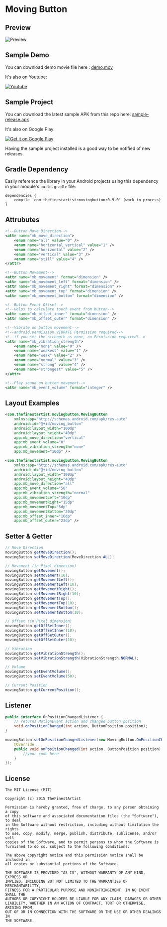 # Moving Button

## Preview

![Preview](https://github.com/thefinestartist/movingbutton/blob/master/etc/preview.gif)

## Sample Demo

You can download demo movie file here : [demo.mov](https://github.com/thefinestartist/movingbutton/raw/master/etc/demo.mov)

It's also on Youtube:

<a href="http://www.youtube.com/watch?v=myheMkavjzk">
  <img alt="Youtube"
       src="https://github.com/thefinestartist/movingbutton/blob/master/etc/youtube.png" />
</a>

## Sample Project

You can download the latest sample APK from this repo here: [sample-release.apk](https://github.com/thefinestartist/movingbutton/raw/master/sample/sample-release.apk)

It's also on Google Play:

<a href="https://play.google.com/store/apps/details?id=com.thefinestartist.movingbutton.sample">
  <img alt="Get it on Google Play"
       src="https://developer.android.com/images/brand/en_generic_rgb_wo_60.png" />
</a>

Having the sample project installed is a good way to be notified of new releases.

## Gradle Dependency

Easily reference the library in your Android projects using this dependency in your module's `build.gradle` file:

```Gradle
dependencies {
    compile 'com.thefinestartist:movingbutton:0.9.0' (work in process)
}
```

## Attrubutes

```xml
<!--Button Move Direction-->
<attr name="mb_move_direction">
    <enum name="all" value="0" />
    <enum name="horizontal_vertical" value="1" />
    <enum name="horizontal" value="2" />
    <enum name="vertical" value="3" />
    <enum name="still" value="4" />
</attr>

<!--Button Movement-->
<attr name="mb_movement" format="dimension" />
<attr name="mb_movement_left" format="dimension" />
<attr name="mb_movement_right" format="dimension" />
<attr name="mb_movement_top" format="dimension" />
<attr name="mb_movement_bottom" format="dimension" />

<!--Button Event Offset-->
<!--Helps to calculate touch event from button-->
<attr name="mb_offset_inner" format="dimension" />
<attr name="mb_offset_outer" format="dimension" />

<!--Vibrate on button movement-->
<!--android.permission.VIBRATE Permission required-->
<!--if you set the strength as none, no Permission required!-->
<attr name="mb_vibration_strength">
    <enum name="none" value="0" />
    <enum name="weakest" value="1" />
    <enum name="weak" value="2" />
    <enum name="normal" value="3" />
    <enum name="strong" value="4" />
    <enum name="strongest" value="5" />
</attr>

<!--Play sound on button movement-->
<attr name="mb_event_volume" format="integer" />
```

## Layout Examples

```xml
<com.thefinestartist.movingbutton.MovingButton
    xmlns:app="http://schemas.android.com/apk/res-auto"
    android:id="@+id/moving_button"
    android:layout_width="100dp"
    android:layout_height="40dp"
    app:mb_move_direction="vertical"
    app:mb_event_volume="0"
    app:mb_vibration_strength="none"
    app:mb_movement="10dp" />

<com.thefinestartist.movingbutton.MovingButton
    xmlns:app="http://schemas.android.com/apk/res-auto"
    android:id="@+id/moving_button"
    android:layout_width="100dp"
    android:layout_height="40dp"
    app:mb_move_direction="all"
    app:mb_event_volume="50"
    app:mb_vibration_strength="normal"
    app:mb_movementLeft="10dp"
    app:mb_movementRight="15dp"
    app:mb_movementTop="5dp"
    app:mb_movementBottom="20dp"
    app:mb_offset_inner="16dp"
    app:mb_offset_outer="23dp" />
```

## Setter & Getter

```java
// Move Direction
movingButton.getMoveDirection();
movingButton.setMoveDirection(MoveDirection.ALL);

// Movement (in Pixel dimension)
movingButton.getMovement();
movingButton.setMovement(10);
movingButton.getMovementLeft();
movingButton.setMovementLeft(10);
movingButton.getMovementRight();
movingButton.setMovementRight(10);
movingButton.getMovementTop();
movingButton.setMovementTop(10);
movingButton.getMovementBottom();
movingButton.setMovementBottom(10);

// Offset (in Pixel dimension)
movingButton.getOffSetInner();
movingButton.setOffSetInner(10);
movingButton.getOffSetOuter();
movingButton.setOffSetOuter(10);

// Vibration
movingButton.getVibrationStrength();
movingButton.setVibrationStrength(VibrationStrength.NORMAL);

// Volume
movingButton.getEventVolume();
movingButton.setEventVolume(50);

// Current Position
movingButton.getCurrentPosition();
```

## Listener

```java
public interface OnPositionChangedListener {
    // returns MotionEvent action and changed button position
    void onPositionChanged(int action, ButtonPosition position);
}

movingButton.setOnPositionChangedListener(new MovingButton.OnPositionChangedListener() {
    @Override
    public void onPositionChanged(int action, ButtonPosition position) {
        //your code here
    }
});
```

## License

```
The MIT License (MIT)

Copyright (c) 2015 TheFinestArtist

Permission is hereby granted, free of charge, to any person obtaining a copy
of this software and associated documentation files (the "Software"), to deal
in the Software without restriction, including without limitation the rights
to use, copy, modify, merge, publish, distribute, sublicense, and/or sell
copies of the Software, and to permit persons to whom the Software is
furnished to do so, subject to the following conditions:

The above copyright notice and this permission notice shall be included in
all copies or substantial portions of the Software.

THE SOFTWARE IS PROVIDED "AS IS", WITHOUT WARRANTY OF ANY KIND, EXPRESS OR
IMPLIED, INCLUDING BUT NOT LIMITED TO THE WARRANTIES OF MERCHANTABILITY,
FITNESS FOR A PARTICULAR PURPOSE AND NONINFRINGEMENT. IN NO EVENT SHALL THE
AUTHORS OR COPYRIGHT HOLDERS BE LIABLE FOR ANY CLAIM, DAMAGES OR OTHER
LIABILITY, WHETHER IN AN ACTION OF CONTRACT, TORT OR OTHERWISE, ARISING FROM,
OUT OF OR IN CONNECTION WITH THE SOFTWARE OR THE USE OR OTHER DEALINGS IN
THE SOFTWARE.
```